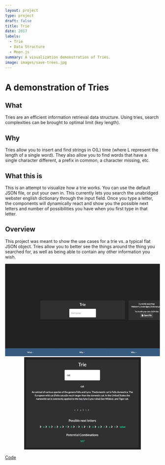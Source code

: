 ```yaml
---
layout: project
type: project
draft: false
title: Trie
date: 2017
labels:
  - Trie
  - Data Structure
  - Moon.js
summary: A visualization demonstration of Tries.
image: images/save-trees.jpg
---
```


# A demonstration of Tries
## What
Tries are an efficient information retrieval data structure. Using tries, search complexities can be brought to optimal limit (key length).

## Why
Tries allow you to insert and find strings in O(L) time (where L represent the length of a single word). They also allow you to find words that have a single character different, a prefix in common, a character missing, etc.

## What this is
This is an attempt to visualize how a trie works. You can use the default JSON file, or put your own in. This currently lets you search the unabridged webster english dictionary through the input field. Once you type a letter, the components will dynamically react and show you the possible next letters and number of possibilities you have when you first type in that letter.

## Overview
This project was meant to show the use cases for a trie vs. a typical flat JSON object. Tries allow you to better see the things around the thing you searched for, as well as being able to contain any other information you wish.

<center>
  <img style="height: 300px;" src="../images/trie.png"/>
  <img style="height: 300px;" src="../images/trie_cat.png"/>

</center>

[Code](https://github.com/viltaria/trie)
